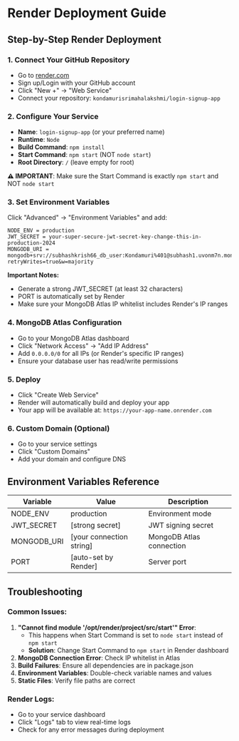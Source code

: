 # Render Deployment Guide

## Step-by-Step Render Deployment

### 1. Connect Your GitHub Repository
- Go to [render.com](https://render.com)
- Sign up/Login with your GitHub account
- Click "New +" → "Web Service"
- Connect your repository: `kondamurisrimahalakshmi/login-signup-app`

### 2. Configure Your Service
- **Name**: `login-signup-app` (or your preferred name)
- **Runtime**: `Node`
- **Build Command**: `npm install`
- **Start Command**: `npm start` (NOT `node start`)
- **Root Directory**: `/` (leave empty for root)

**⚠️ IMPORTANT**: Make sure the Start Command is exactly `npm start` and NOT `node start`

### 3. Set Environment Variables
Click "Advanced" → "Environment Variables" and add:

```
NODE_ENV = production
JWT_SECRET = your-super-secure-jwt-secret-key-change-this-in-production-2024
MONGODB_URI = mongodb+srv://subhashkrish66_db_user:Kondamuri%401@subhash1.uvonm7n.mongodb.net/login_signup_db?retryWrites=true&w=majority
```

**Important Notes:**
- Generate a strong JWT_SECRET (at least 32 characters)
- PORT is automatically set by Render
- Make sure your MongoDB Atlas IP whitelist includes Render's IP ranges

### 4. MongoDB Atlas Configuration
- Go to your MongoDB Atlas dashboard
- Click "Network Access" → "Add IP Address"
- Add `0.0.0.0/0` for all IPs (or Render's specific IP ranges)
- Ensure your database user has read/write permissions

### 5. Deploy
- Click "Create Web Service"
- Render will automatically build and deploy your app
- Your app will be available at: `https://your-app-name.onrender.com`

### 6. Custom Domain (Optional)
- Go to your service settings
- Click "Custom Domains"
- Add your domain and configure DNS

## Environment Variables Reference

| Variable | Value | Description |
|----------|-------|-------------|
| NODE_ENV | production | Environment mode |
| JWT_SECRET | [strong secret] | JWT signing secret |
| MONGODB_URI | [your connection string] | MongoDB Atlas connection |
| PORT | [auto-set by Render] | Server port |

## Troubleshooting

### Common Issues:
1. **"Cannot find module '/opt/render/project/src/start'" Error**: 
   - This happens when Start Command is set to `node start` instead of `npm start`
   - **Solution**: Change Start Command to `npm start` in Render dashboard
2. **MongoDB Connection Error**: Check IP whitelist in Atlas
3. **Build Failures**: Ensure all dependencies are in package.json
4. **Environment Variables**: Double-check variable names and values
5. **Static Files**: Verify file paths are correct

### Render Logs:
- Go to your service dashboard
- Click "Logs" tab to view real-time logs
- Check for any error messages during deployment
